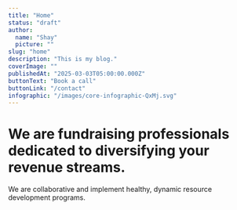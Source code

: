 ```yaml
---
title: "Home"
status: "draft"
author:
  name: "Shay"
  picture: ""
slug: "home"
description: "This is my blog."
coverImage: ""
publishedAt: "2025-03-03T05:00:00.000Z"
buttonText: "Book a call"
buttonLink: "/contact"
infographic: "/images/core-infographic-QxMj.svg"
---
```


# We are fundraising professionals dedicated to diversifying your revenue streams.

We are collaborative and implement healthy, dynamic resource development programs.